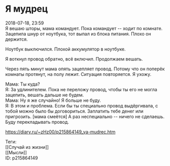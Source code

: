 Я мудрец
=========

   
 2018-07-18, 23:59   
  Я вешаю шторы, мама командует. Пока командует -- ходит по комнате. Зацепила шнур от ноутбука, тот выпал из блока питания. Плохо он держится.   
   
 Ноутбук выключился. Плохой аккумулятор в ноутбуке.   
   
 Я воткнул провод обратно, всё включил. Продолжаем вешать.   
   
 Через пять минут мама опять зацепляет провод. Потому что он поперёк комнаты протянут, на полу лежит. Ситуация повторяется. Я ухожу.   
   
 Мама: Ты куда?   
 Я: За удлинителем. Пока не переложу провод, чтобы ты его не могла зацепить, вешать дальше не будем.   
 Мама: Ну я же случайно! Я больше не буду.   
 Я: В этом и проблема. Если бы ты специально провод выдёргивала, с тобой можно было бы договориться. Заплатить тебе денег или пригрозить. [мама смеётся] А раз неспециально -- ничего не сделаешь. Буду перекладывать провод.   
    
 <https://diary.ru/~zHz00/p215864149_ya-mudrec.htm>   
   
 Теги:   
 [[Случай из жизни]]   
 [[Мысли]]   
 ID: p215864149